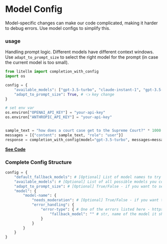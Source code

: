# Model Config

Model-specific changes can make our code complicated, making it harder to debug errors. Use model configs to simplify this.

### usage

Handling prompt logic. Different models have different context windows. Use `adapt_to_prompt_size` to select the right model for the prompt (in case the current model is too small).


```python
from litellm import completion_with_config
import os

config = {
    "available_models": ["gpt-3.5-turbo", "claude-instant-1", "gpt-3.5-turbo-16k"],
    "adapt_to_prompt_size": True, # 👈 key change
}

# set env var
os.environ["OPENAI_API_KEY"] = "your-api-key"
os.environ["ANTHROPIC_API_KEY"] = "your-api-key"


sample_text = "how does a court case get to the Supreme Court?" * 1000
messages = [{"content": sample_text, "role": "user"}]
response = completion_with_config(model="gpt-3.5-turbo", messages=messages, config=config)
```

[**See Code**](https://github.com/BerriAI/litellm/blob/30724d9e51cdc2c3e0eb063271b4f171bc01b382/litellm/utils.py#L2783)

### Complete Config Structure

```python
config = {
    "default_fallback_models": # [Optional] List of model names to try if a call fails
    "available_models": # [Optional] List of all possible models you could call
    "adapt_to_prompt_size": # [Optional] True/False - if you want to select model based on prompt size (will pick from available_models)
    "model": {
        "model-name": {
            "needs_moderation": # [Optional] True/False - if you want to call openai moderations endpoint before making completion call. Will raise exception, if flagged.
            "error_handling": {
                "error-type": { # One of the errors listed here - https://docs.litellm.ai/docs/exception_mapping#custom-mapping-list
                    "fallback_model": "" # str, name of the model it should try instead, when that error occurs
                }
            }
        }
    }
}
```
